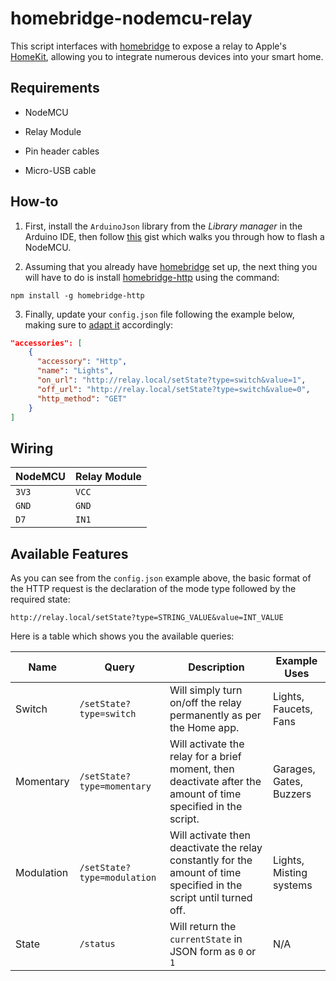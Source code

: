 # homebridge-nodemcu-relay

This script interfaces with [homebridge](https://github.com/homebridge/homebridge) to expose a relay to Apple's [HomeKit](http://www.apple.com/ios/home/), allowing you to integrate numerous devices into your smart home.

## Requirements

* NodeMCU

* Relay Module

* Pin header cables

* Micro-USB cable

## How-to

1. First, install the `ArduinoJson` library from the _Library manager_ in the Arduino IDE, then follow [this](https://gist.github.com/phenotypic/8d9d3b886936ccea9c21f495755640dd) gist which walks you through how to flash a NodeMCU.

2. Assuming that you already have [homebridge](https://github.com/homebridge/homebridge#installation) set up, the next thing you will have to do is install [homebridge-http](https://github.com/rudders/homebridge-http) using the command:
```
npm install -g homebridge-http
```

3. Finally, update your `config.json` file following the example below, making sure to [adapt it](#available-features) accordingly:

```json
"accessories": [
    {
      "accessory": "Http",
      "name": "Lights",
      "on_url": "http://relay.local/setState?type=switch&value=1",
      "off_url": "http://relay.local/setState?type=switch&value=0",
      "http_method": "GET"
    }
]
```

## Wiring

| NodeMCU | Relay Module |
| --- | --- |
| `3V3` | `VCC` |
| `GND` | `GND` |
| `D7` | `IN1` |

## Available Features

As you can see from the `config.json` example above, the basic format of the HTTP request is the declaration of the mode type followed by the required state:
```
http://relay.local/setState?type=STRING_VALUE&value=INT_VALUE
```

Here is a table which shows you the available queries:

| Name | Query | Description | Example Uses |
| --- | --- | --- | --- |
| Switch | `/setState?type=switch` | Will simply turn on/off the relay permanently as per the Home app. | Lights, Faucets, Fans |
| Momentary | `/setState?type=momentary` | Will activate the relay for a brief moment, then deactivate after the amount of time specified in the script. | Garages, Gates, Buzzers |
| Modulation | `/setState?type=modulation` | Will activate then deactivate the relay constantly for the amount of time specified in the script until turned off. | Lights, Misting systems |
| State | `/status` | Will return the `currentState` in JSON form as `0` or `1` | N/A |
